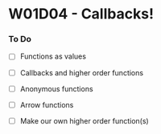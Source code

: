 # W01D04 - Callbacks!

### To Do
- [ ] Functions as values
- [ ] Callbacks and higher order functions
- [ ] Anonymous functions
- [ ] Arrow functions
- [ ] Make our own higher order function(s)















